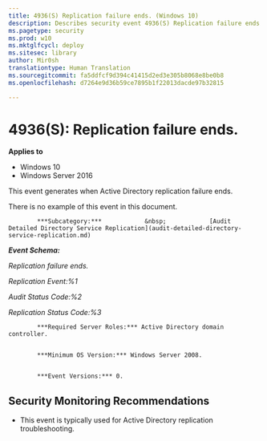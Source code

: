 ```yaml
---
title: 4936(S) Replication failure ends. (Windows 10)
description: Describes security event 4936(S) Replication failure ends.
ms.pagetype: security
ms.prod: w10
ms.mktglfcycl: deploy
ms.sitesec: library
author: Mir0sh
translationtype: Human Translation
ms.sourcegitcommit: fa5ddfcf9d394c41415d2ed3e305b8068e8be0b8
ms.openlocfilehash: d7264e9d36b59ce7895b1f22013dacde97b32815

---
```


# 4936(S): Replication failure ends.

**Applies to**
-   Windows 10
-   Windows Server 2016


This event generates when Active Directory replication failure ends.

There is no example of this event in this document.


            ***Subcategory:***            &nbsp;            [Audit Detailed Directory Service Replication](audit-detailed-directory-service-replication.md)
          

***Event Schema:***

*Replication failure ends.*

*Replication Event:%1*

*Audit Status Code:%2*

*Replication Status Code:%3*


            ***Required Server Roles:*** Active Directory domain controller.


            ***Minimum OS Version:*** Windows Server 2008.


            ***Event Versions:*** 0.

## Security Monitoring Recommendations

-   This event is typically used for Active Directory replication troubleshooting.




<!--HONumber=Jun16_HO4-->


